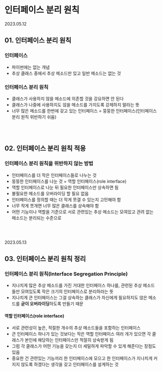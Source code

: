 # 인터페이스 분리 원칙

2023.05.12

## 01. 인터페이스 분리 원칙
### 인터페이스
- 파이썬에는 없는 개념
- 추상 클래스 중에서 추상 메소드만 있고 일반 메소드는 없는 것

### 인터페이스 분리 원칙
- 클래스가 사용하지 않을 메소드에 의존할 것을 강요하면 안 된다
- 클래스가 나중에 사용하지도 않을 메소드를 가지도록 강제하지 말라는 뜻
- 너무 많은 메소드를 한번에 갖고 있는 인터페이스 = 뚱뚱한 인터페이스(인터페이스 분리 원칙 위반하기 쉬움)

<br/><br/>

## 02. 인터페이스 분리 원칙 적용
### 인터페이스 분리 원칙을 위반하지 않는 방법
- 인터페이스를 더 작은 인터페이스들로 나누는 것
- 뚱뚱한 인터페이스를 나눈 것 = 역할 인터페이스(role interface)
- 역할 인터페이스로 나눈 뒤 필요한 인터페이스만 상속하면 됨
- 불필요한 메소드를 오버라이딩 할 필요 없음
- 인터페이스를 정의할 때는 더 작게 쪼갤 수 있는지 고민해야 함
- 너무 작게 쪼개면 너무 많은 클래스를 상속해야 함
- 어떤 기능이나 역할을 기준으로 서로 관련있는 추상 메소드는 모여있고 관려 없는 메소드는 분리되는 수준으로

<br/><br/>

2023.05.13

## 03. 인터페이스 분리 원칙 정리
### 인터페이스 분리 원칙(Interface Segregation Principle)
- 지나치게 많은 추상 메소드를 가진 거대한 인터페이스 하나를, 관련된 추상 메소드들만 모여있도록 작은 크기의 인터페이스로 분리하라는 뜻
- 지나치게 큰 인터페이스는 그걸 상속하는 클래스가 자신에게 필요하지도 않은 메소드를 **굳이 오버라이딩**하도록 만들기 때문

#### 역할 인터페이스(role interface)
- 서로 관련성이 높은, 적절한 개수의 추상 메소드들을 포함하는 인터페이스
- 큰 인터페이스 하나가 있는 것보다는 작은 역할 인터페이스 여러 개가 있으면 각 클래스가 본인에 해당하는 인터페이스만 적절히 상속받게 됨
- 그럼 각 클래스가 어떤 기능을 갖는지 더 세밀하게 파악할 수 있게 해준다는 장점도 있음
- 중요한 건 관련있는 기능끼리 한 인터페이스에 모으고 한 인터페이스가 지나치게 커지지 않도록 하겠다는 생각을 갖고 인터페이스를 설계하는 것
